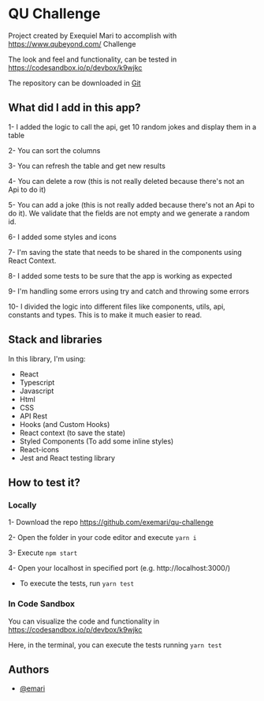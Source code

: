 # QU Challenge

Project created by Exequiel Mari to accomplish with https://www.qubeyond.com/ Challenge

The look and feel and functionality, can be tested in https://codesandbox.io/p/devbox/k9wjkc

The repository can be downloaded in [Git](https://github.com/exemari/qu-challenge)

## What did I add in this app?

1- I added the logic to call the api, get 10 random jokes and display them in a table

2- You can sort the columns

3- You can refresh the table and get new results

4- You can delete a row (this is not really deleted because there's not an Api to do it)

5- You can add a joke (this is not really added because there's not an Api to do it). We validate that the fields are not empty and we generate a random id.

6- I added some styles and icons

7- I'm saving the state that needs to be shared in the components using React Context.

8- I added some tests to be sure that the app is working as expected

9- I'm handling some errors using try and catch and throwing some errors

10- I divided the logic into different files like components, utils, api, constants and types. This is to make it much easier to read.

## Stack and libraries

In this library, I'm using:

- React
- Typescript
- Javascript
- Html
- CSS
- API Rest
- Hooks (and Custom Hooks)
- React context (to save the state)
- Styled Components (To add some inline styles)
- React-icons
- Jest and React testing library

## How to test it?

### Locally

1- Download the repo https://github.com/exemari/qu-challenge

2- Open the folder in your code editor and execute `yarn i`

3- Execute `npm start`

4- Open your localhost in specified port (e.g. http://localhost:3000/)

- To execute the tests, run `yarn test`

### In Code Sandbox

You can visualize the code and functionality in https://codesandbox.io/p/devbox/k9wjkc

Here, in the terminal, you can execute the tests running `yarn test`

## Authors

- [@emari](https://www.github.com/exemari)
